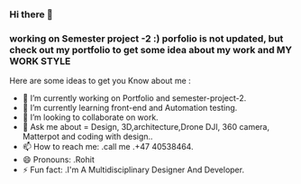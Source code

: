 ### Hi there 👋
### working on Semester project -2 :) porfolio is not updated, but check out my portfolio to get some idea about my work and MY WORK STYLE 

<!--
**RohitAmdahl/RohitAmdahl** is a ✨ _special_ ✨ repository because its `README.md` (this file) appears on your GitHub profile.
-->

Here are some ideas to get you Know about me :

- 🔭 I’m currently working on Portfolio and semester-project-2.
- 🌱 I’m currently learning front-end and Automation testing.
- 👯 I’m looking to collaborate on work.
- 💬 Ask me about =  Design, 3D,architecture,Drone DJI, 360 camera, Matterpot and coding with design..
- 📫 How to reach me: .call me .+47 40538464.
- 😄 Pronouns: .Rohit
- ⚡ Fun fact: .I'm A Multidisciplinary Designer And Developer.
